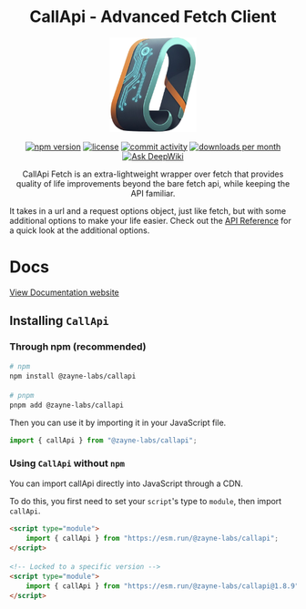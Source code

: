 <h1 align="center">CallApi - Advanced Fetch Client</h1>

<!-- <p align="center">
   <img src="https://res.cloudinary.com/djvestif4/image/upload/v1745621399/call-api/logo_unyvnx.jpg" alt="CallApi Logo" width="30%">
</p> -->
<p align="center">
   <img src="https://raw.githubusercontent.com/zayne-labs/callapi/refs/heads/main/apps/docs/public/logo.png" alt="CallApi Logo" width="30%">
</p>

<p align="center">
   <!-- <a href="https://deno.bundlejs.com/badge?q=@zayne-labs/callapi,@zayne-labs/callapi&treeshake=%5B*%5D,%5B%7B+createFetchClient+%7D%5D&config=%7B%22compression%22:%7B%22type%22:%22brotli%22,%22quality%22:11%7D%7D"><img src="https://deno.bundlejs.com/badge?q=@zayne-labs/callapi,@zayne-labs/callapi&treeshake=%5B*%5D,%5B%7B+createFetchClient+%7D%5D&config=%7B%22compression%22:%7B%22type%22:%22brotli%22,%22quality%22:11%7D%7D" alt="bundle size"></a> -->
   <a href="https://www.npmjs.com/package/@zayne-labs/callapi"><img src="https://img.shields.io/npm/v/@zayne-labs/callapi?style=flat&color=EFBA5F" alt="npm version"></a>
   <a href="https://github.com/zayne-labs/callapi/blob/master/LICENSE"><img src="https://img.shields.io/npm/l/@zayne-labs/callapi?style=flat&color=EFBA5F" alt="license"></a>
   <a href="https://github.com/zayne-labs/callapi/graphs/commit-activity"><img src="https://img.shields.io/github/commit-activity/m/zayne-labs/callapi?style=flat&color=EFBA5F" alt="commit activity"></a>
   <a href="https://www.npmjs.com/package/@zayne-labs/callapi"><img src="https://img.shields.io/npm/dm/@zayne-labs/callapi?style=flat&color=EFBA5F" alt="downloads per month"></a>
 <a href="https://deepwiki.com/zayne-labs/callapi"><img src="https://deepwiki.com/badge.svg" alt="Ask DeepWiki"></a>
</p>

<p align="center">
CallApi Fetch is an extra-lightweight wrapper over fetch that provides quality of life improvements beyond the bare fetch api, while keeping the API familiar.</p>

It takes in a url and a request options object, just like fetch, but with some additional options to make your life easier. Check out the [API Reference](https://zayne-labs-callapi.netlify.app/docs/extra-options) for a quick look at the additional options.

# Docs

[View Documentation website](https://zayne-labs-callapi.netlify.app)

## Installing `CallApi`

### Through npm (recommended)

```bash
# npm
npm install @zayne-labs/callapi

# pnpm
pnpm add @zayne-labs/callapi
```

Then you can use it by importing it in your JavaScript file.

```js
import { callApi } from "@zayne-labs/callapi";
```

### Using `CallApi` without `npm`

You can import callApi directly into JavaScript through a CDN.

To do this, you first need to set your `script`'s type to `module`, then import `callApi`.

```html
<script type="module">
	import { callApi } from "https://esm.run/@zayne-labs/callapi";
</script>

<!-- Locked to a specific version -->
<script type="module">
	import { callApi } from "https://esm.run/@zayne-labs/callapi@1.8.9";
</script>
```
